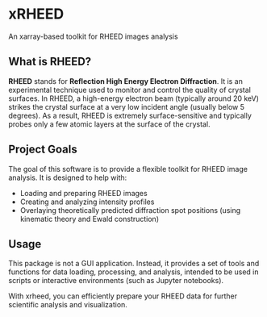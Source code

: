 # xRHEED

An xarray-based toolkit for RHEED images analysis

## What is RHEED?

**RHEED** stands for **Reflection High Energy Electron Diffraction**. It is an experimental technique used to monitor and control the quality of crystal surfaces. In RHEED, a high-energy electron beam (typically around 20 keV) strikes the crystal surface at a very low incident angle (usually below 5 degrees). As a result, RHEED is extremely surface-sensitive and typically probes only a few atomic layers at the surface of the crystal.

## Project Goals

The goal of this software is to provide a flexible toolkit for RHEED image analysis. It is designed to help with:

- Loading and preparing RHEED images
- Creating and analyzing intensity profiles
- Overlaying theoretically predicted diffraction spot positions (using kinematic theory and Ewald construction)

## Usage

This package is not a GUI application. Instead, it provides a set of tools and functions for data loading, processing, and analysis, intended to be used in scripts or interactive environments (such as Jupyter notebooks). 

With xrheed, you can efficiently prepare your RHEED data for further scientific analysis and visualization.

